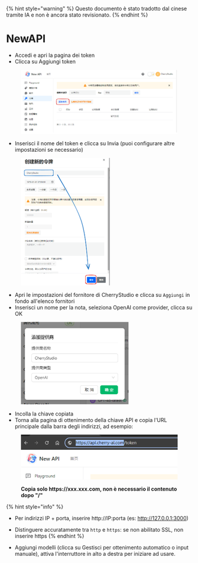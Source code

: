 
{% hint style="warning" %}
Questo documento è stato tradotto dal cinese tramite IA e non è ancora stato revisionato.
{% endhint %}

# NewAPI

*   Accedi e apri la pagina dei token
*   Clicca su Aggiungi token

<figure><img src="../../../.gitbook/assets/image (28).png" alt=""><figcaption></figcaption></figure>

*   Inserisci il nome del token e clicca su Invia (puoi configurare altre impostazioni se necessario)

<figure><img src="../../../.gitbook/assets/image (29).png" alt="" width="240"><figcaption></figcaption></figure>

*   Apri le impostazioni del fornitore di CherryStudio e clicca su `Aggiungi` in fondo all'elenco fornitori
*   Inserisci un nome per la nota, seleziona OpenAI come provider, clicca su OK

<figure><img src="../../../.gitbook/assets/image (25).png" alt="" width="291"><figcaption></figcaption></figure>

*   Incolla la chiave copiata
*   Torna alla pagina di ottenimento della chiave API e copia l'URL principale dalla barra degli indirizzi, ad esempio:

<figure><img src="../../../.gitbook/assets/image (30).png" alt=""><figcaption><p><strong>Copia solo https://xxx.xxx.com, non è necessario il contenuto dopo "/"</strong></p></figcaption></figure>

{% hint style="info" %}
*   Per indirizzi IP + porta, inserire http://IP:porta (es: http://127.0.0.1:3000)
*   Distinguere accuratamente tra `http` e `https`: se non abilitato SSL, non inserire https
{% endhint %}

*   Aggiungi modelli (clicca su Gestisci per ottenimento automatico o input manuale), attiva l'interruttore in alto a destra per iniziare ad usare.